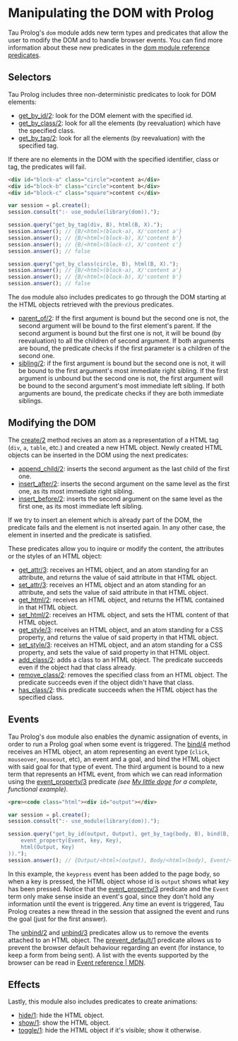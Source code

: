 # Manipulating the DOM with Prolog

Tau Prolog's `dom` module adds new term types and predicates that allow the user to modify the DOM and to handle browser events. You can find more information about these new predicates in the [dom module reference predicates](http://tau-prolog.org/documentation#dom).

## Selectors

Tau Prolog includes three non-deterministic predicates to look for DOM elements:

* [get_by_id/2](http://www.tau-prolog.org/documentation/prolog/dom/get_by_id/2): look for the DOM element with the specified id.
* [get_by_class/2](http://www.tau-prolog.org/documentation/prolog/dom/get_by_class/2): look for all the elements (by reevaluation) which have the specified class.
* [get_by_tag/2](http://www.tau-prolog.org/documentation/prolog/dom/get_by_tag/2): look for all the elements (by reevaluation) with the specified tag.

If there are no elements in the DOM with the specified identifier, class or tag, the predicates will fail.

```html
<div id="block-a" class="circle">content a</div>
<div id="block-b" class="circle">content b</div>
<div id="block-c" class="square">content c</div>
```

```javascript
var session = pl.create();
session.consult(":- use_module(library(dom)).");

session.query("get_by_tag(div, B), html(B, X).");
session.answer(); // {B/<html>(block-a), X/'content a'}
session.answer(); // {B/<html>(block-b), X/'content b'}
session.answer(); // {B/<html>(block-c), X/'content c'}
session.answer(); // false

session.query("get_by_class(circle, B), html(B, X).");
session.answer(); // {B/<html>(block-a), X/'content a'}
session.answer(); // {B/<html>(block-b), X/'content b'}
session.answer(); // false
```

The `dom` module also includes predicates to go through the DOM starting at the HTML objects retrieved with the previous predicates.

* [parent_of/2](http://www.tau-prolog.org/documentation/prolog/dom/parent_of/2): If the first argument is bound but the second one is not, the second argument will be bound to the first element's parent. If the second argument is bound but the first one is not, it will be bound (by reevaluation) to all the children of second argument. If both arguments are bound, the predicate checks if the first parameter is a children of the second one.
* [sibling/2](http://www.tau-prolog.org/documentation/prolog/dom/sibling/2): if the first argument is bound but the second one is not, it will be bound to the first argument's most immediate right sibling. If the first argument is unbound but the second one is not, the first argument will be bound to the second argument's most immediate left sibling. If both arguments are bound, the predicate checks if they are both immediate siblings.
		
## Modifying the DOM
		
The [create/2](http://www.tau-prolog.org/documentation/prolog/dom/create/2) method recives an atom as a representation of a HTML tag (`div`, `a`, `table`, etc.) and created a new HTML object. Newly created HTML objects can be inserted in the DOM using the next predicates:

* [append_child/2](http://www.tau-prolog.org/documentation/prolog/dom/append_child/2): inserts the second argument as the last child of the first one.
* [insert_after/2](http://www.tau-prolog.org/documentation/prolog/dom/insert_after/2): inserts the second argument on the same level as the first one, as its most immediate right sibling.
* [insert_before/2](http://www.tau-prolog.org/documentation/prolog/dom/insert_before/2): inserts the second argument on the same level as the first one, as its most immediate left sibling.

If we try to insert an element which is already part of the DOM, the predicate fails and the element is not inserted again. In any other case, the element in inserted and the predicate is satisfied.

These predicates allow you to inquire or modify the content, the attributes or the styles of an HTML object:

* [get_attr/3](http://www.tau-prolog.org/documentation/prolog/dom/get_attr/3): receives an HTML object, and an atom standing for an attribute, and returns the value of said attribute in that HTML object.
* [set_attr/3](http://www.tau-prolog.org/documentation/prolog/dom/set_attr/3): receives an HTML object and an atom standing for an attribute, and sets the value of said attribute in that HTML object.
* [get_html/2](http://www.tau-prolog.org/documentation/prolog/dom/get_html/2): receives an HTML object, and returns the HTML contained in that HTML object.
* [set_html/2](http://www.tau-prolog.org/documentation/prolog/dom/set_html/): receives an HTML object, and sets the HTML content of that HTML object.
* [get_style/3](http://www.tau-prolog.org/documentation/prolog/dom/get_style/3): receives an HTML object, and an atom standing for a CSS property, and returns the value of said property in that HTML object.
* [set_style/3](http://www.tau-prolog.org/documentation/prolog/dom/set_style/3): receives an HTML object, and an atom standing for a CSS property, and sets the value of said property in that HTML object.
* [add_class/2](http://www.tau-prolog.org/documentation/prolog/dom/add_class/2): adds a class to an HTML object. The predicate succeeds even if the object had that class already.
* [remove_class/2](http://www.tau-prolog.org/documentation/prolog/dom/remove_class/2): removes the specified class from an HTML object. The predicate succeeds even if the object didn't have that class.
* [has_class/2](http://www.tau-prolog.org/documentation/prolog/dom/has_class/2): this predicate succeeds when the HTML object has the specified class.
		
## Events

Tau Prolog's `dom` module also enables the dynamic assignation of events, in order to run a Prolog goal when some event is triggered. The [bind/4](http://www.tau-prolog.org/documentation/prolog/dom/bind/4) method receives an HTML object, an atom representing an event type (`click`, `mouseover`, `mouseout`, etc), an event and a goal, and bind the HTML object with said goal for that type of event. The third argument is bound to a new term that represents an HTML event, from which we can read information using the [event_property/3](http://www.tau-prolog.org/documentation/prolog/dom/event_property/3) predicate *(see [My little doge](http://tau-prolog.org/examples/my-little-doge)</a> for a complete, functional example)*.

```html
<pre><code class="html"><div id="output"></div>
```

```javascript
var session = pl.create();
session.consult(":- use_module(library(dom)).");

session.query("get_by_id(output, Output), get_by_tag(body, B), bind(B, keypress, Event, ( \
	event_property(Event, key, Key),                                                      \
	html(Output, Key)                                                                     \
)).");
session.answer(); // {Output/<html>(output), Body/<html>(body), Event/<event>(keypress)}
```

In this example, the `keypress` event has been added to the page body, so when a key is pressed, the HTML object whose id is `output` shows what key has been pressed. Notice that the [event_property/3](http://www.tau-prolog.org/documentation/prolog/dom/event_property/3) predicate and the `Event` term only make sense inside an event's goal, since they don't hold any information until the event is triggered. Any time an event is triggered, Tau Prolog creates a new thread in the session that assigned the event and runs the goal (just for the first answer).

The [unbind/2](http://www.tau-prolog.org/documentation/prolog/dom/unbind/2) and [unbind/3](http://www.tau-prolog.org/documentation/prolog/dom/unbind/3) predicates allow us to remove the events attached to an HTML object. The [prevent_default/1](http://www.tau-prolog.org/documentation/prolog/dom/prevent_default/1) predicate allows us to prevent the browser default behaviour regarding an event (for instance, to keep a form from being sent). A list with the events supported by the browser can be read in [Event reference | MDN](https://developer.mozilla.org/en-US/docs/Web/Events).</p>
		
## Effects

Lastly, this module also includes predicates to create animations:

* [hide/1](http://www.tau-prolog.org/documentation/prolog/dom/hide/1): hide the HTML object.
* [show/1](http://www.tau-prolog.org/documentation/prolog/dom/show/1): show the HTML object.
* [toggle/1](http://www.tau-prolog.org/documentation/prolog/dom/toggle/1): hide the HTML object if it's visible; show it otherwise.